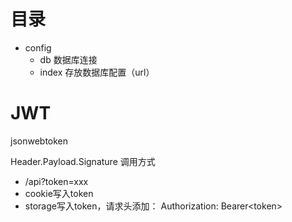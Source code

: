 # 目录

- config
  - db 数据库连接
  - index 存放数据库配置（url）

# JWT
jsonwebtoken

Header.Payload.Signature
调用方式

* /api?token=xxx
* cookie写入token
* storage写入token，请求头添加： Authorization: Bearer\<token>